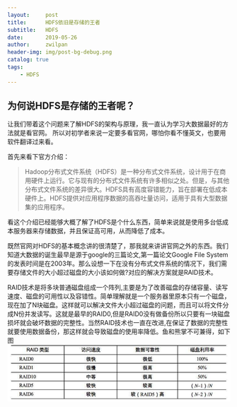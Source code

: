```yaml
---
layout:     post
title:      HDFS依旧是存储的王者
subtitle:   HDFS
date:       2019-05-26
author:     zwilpan
header-img: img/post-bg-debug.png
catalog: true
tags:
    - HDFS
---
```


## 为何说HDFS是存储的王者呢？

让我们带着这个问题来了解HDFS的架构与原理，我一直认为学习大数据最好的方法就是看官网。
所以对初学者来说一定要多看官网，哪怕你看不懂英文，也要用软件翻译过来看。

首先来看下官方介绍：
>Hadoop分布式文件系统（HDFS）是一种分布式文件系统，设计用于在商用硬件上运行。它与现有的分布式文件系统有许多相似之处。但是，与其他分布式文件系统的差异很大。HDFS具有高度容错能力，旨在部署在低成本硬件上。HDFS提供对应用程序数据的高吞吐量访问，适用于具有大型数据集的应用程序。

看这个介绍已经能够大概了解了HDFS是个什么东西，简单来说就是使用多台低成本服务器来存储数据，并且保证高可用，从而降低了成本。

既然官网对HDFS的基本概念讲的很清楚了，那我就来讲讲官网之外的东西。我们知道大数据的诞生最早是源于google的三篇论文,第一篇论文Google File System的发表时间是在2003年。那么设想一下在没有分布式文件系统的情况下，我们需要存储文件的大小超过磁盘的大小该如何做?对应的解决方案就是RAID技术。
  
RAID技术是将多块普通磁盘组成一个阵列,主要是为了改善磁盘的存储容量、读写速度、磁盘的可用性以及容错性。简单理解就是一个服务器里原本只有一个磁盘，现在加了N块磁盘。这样就可以解决文件大小超过磁盘的问题，而且可以将文件分成N份并发读写。这就是最早的RAID0,但是RAID0没有做备份所以只要有一块磁盘损坏就会破坏数据的完整性。当然RAID技术也一直在改进,在保证了数据的完整性就要使用数据备份，那这样就会导致磁盘的使用率降低。鱼和熊掌不可兼得，如下图
![avatar](/img/raid.jpg)
